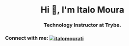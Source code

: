 <h1 align="center">Hi 👋, I'm Italo Moura</h1>
<h3 align="center">Technology Instructor at Trybe.</h3>

<h3 align="left">Connect with me: <a href="https://linkedin.com/in/italomourati" target="blank"><img align="center" src="https://img.shields.io/badge/LinkedIn-0077B5?style=for-the-badge&logo=linkedin&logoColor=white" alt="italomourati" /></a></h3><br>
